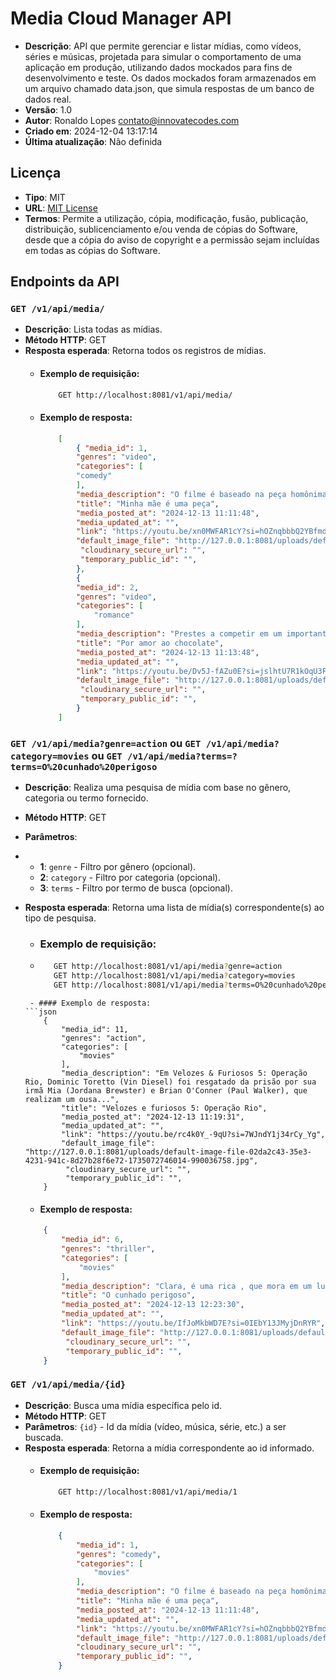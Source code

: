 # Media Cloud Manager API

- **Descrição**: API que permite gerenciar e listar mídias, como vídeos, séries e músicas, projetada para simular o comportamento de uma aplicação em produção, utilizando dados mockados para fins de desenvolvimento e teste. Os dados mockados foram armazenados em um arquivo chamado data.json, que simula respostas de um banco de dados real.
- **Versão**: 1.0
- **Autor**: Ronaldo Lopes <contato@innovatecodes.com>
- **Criado em**: 2024-12-04 13:17:14
- **Última atualização**: Não definida

## Licença

- **Tipo**: MIT
- **URL**: [MIT License](https://opensource.org/licenses/MIT)
- **Termos**: Permite a utilização, cópia, modificação, fusão, publicação, distribuição, sublicenciamento e/ou venda de cópias do Software, desde que a cópia do aviso de copyright e a permissão sejam incluídas em todas as cópias do Software.

## Endpoints da API

### `GET /v1/api/media/`
- **Descrição**: Lista todas as mídias.
- **Método HTTP**: GET
- **Resposta esperada**: Retorna todos os registros de mídias.
  - #### Exemplo de requisição:
    ```bash
        GET http://localhost:8081/v1/api/media/
    ```
  - #### Exemplo de resposta: 
    ```json
        [
            { "media_id": 1,
            "genres": "video",
            "categories": [
            "comedy"
            ],
            "media_description": "O filme é baseado na peça homônima criada e estrelada pelo próprio Paulo e que levou milhões de espectadores ao teatro ao longo dos anos em cartaz.",
            "title": "Minha mãe é uma peça",
            "media_posted_at": "2024-12-13 11:11:48",
            "media_updated_at": "",
            "link": "https://youtu.be/xn0MWFAR1cY?si=hOZnqbbbQ2YBfmdC",
            "default_image_file": "http://127.0.0.1:8081/uploads/default-image-file-98d8c367-1eae-4e84-b91e-1e26b519cc5d-1735075685178-148181922.jpg",
             "cloudinary_secure_url": "",
             "temporary_public_id": "",
            },
            {
            "media_id": 2,
            "genres": "video",
            "categories": [
                "romance"
            ],
            "media_description": "Prestes a competir em um importante concurso culinário, Ária, uma confeteira talentosa, vê seus planos desmoronarem quando seu parceiro a abandona poucos dias antes do evento. Desesperada, ela encontra apoio em um charmoso pai solteiro que a ajuda a descobrir não apenas um ingrediente secreto para sua receita,  mas também o caminho para a verdadeira felicidade. Confeteira Desesperada Encontra o Ingrediente Secreto da Felicidade!",
            "title": "Por amor ao chocolate",
            "media_posted_at": "2024-12-13 11:13:48",
            "media_updated_at": "",
            "link": "https://youtu.be/Dv5J-fAZu0E?si=jslhtU7R1kOqU3Fc",
            "default_image_file": "http://127.0.0.1:8081/uploads/default-image-file-2c98dfd7-efdf-4f33-9f8c-f6435480a1d6-1735075749840-650163747.jpg",
             "cloudinary_secure_url": "",
             "temporary_public_id": "",
            }                       
        ]          
    ```

### `GET /v1/api/media?genre=action` ou `GET /v1/api/media?category=movies` ou `GET /v1/api/media?terms=?terms=O%20cunhado%20perigoso` 
- **Descrição**: Realiza uma pesquisa de mídia com base no gênero, categoria ou termo fornecido.
- **Método HTTP**: GET
- **Parâmetros**:
- - **1**: `genre` - Filtro por gênero (opcional).
  - **2**: `category` - Filtro por categoria (opcional).
  - **3**: `terms` - Filtro por termo de busca (opcional).
- **Resposta esperada**: Retorna uma lista de mídia(s) correspondente(s) ao tipo de pesquisa.
  - ### Exemplo de requisição:
  -  ```bash
        GET http://localhost:8081/v1/api/media?genre=action
        GET http://localhost:8081/v1/api/media?category=movies
        GET http://localhost:8081/v1/api/media?terms=O%20cunhado%20perigoso
    ```
     - #### Exemplo de resposta:
    ```json
        {
            "media_id": 11,
            "genres": "action",
            "categories": [
                "movies"
            ],
            "media_description": "Em Velozes & Furiosos 5: Operação Rio, Dominic Toretto (Vin Diesel) foi resgatado da prisão por sua irmã Mia (Jordana Brewster) e Brian O'Conner (Paul Walker), que realizam um ousa...",
            "title": "Velozes e furiosos 5: Operação Rio",
            "media_posted_at": "2024-12-13 11:19:31",
            "media_updated_at": "",
            "link": "https://youtu.be/rc4k0Y_-9qU?si=7WJndY1j34rCy_Yg",
            "default_image_file": "http://127.0.0.1:8081/uploads/default-image-file-02da2c43-35e3-4231-941c-8d27b28f6e72-1735072746014-990036758.jpg",
             "cloudinary_secure_url": "",
             "temporary_public_id": "",
        }              
    ```

    - #### Exemplo de resposta:
    ```json
        {
            "media_id": 6,
            "genres": "thriller",
            "categories": [
                "movies"
            ],
            "media_description": "Clara, é uma rica , que mora em um lugar com vizinhos ricos, mas ela tem seu mundo virado de cabeça para baixo com a chegada inesperada do seu cunhado.",
            "title": "O cunhado perigoso",
            "media_posted_at": "2024-12-13 12:23:30",
            "media_updated_at": "",
            "link": "https://youtu.be/IfJoMkbWD7E?si=0IEbY13JMyjDnRYR",
            "default_image_file": "http://127.0.0.1:8081/uploads/default-image-file-d64cf58b-4f49-4fe7-931a-ff045c6e04d5-1735075630057-300622454.jpg",
             "cloudinary_secure_url": "",
             "temporary_public_id": "",
        }              
    ```

### `GET /v1/api/media/{id}`
- **Descrição**: Busca uma mídia específica pelo id.
- **Método HTTP**: GET
- **Parâmetros**: `{id}` - Id da mídia (vídeo, música, série, etc.) a ser buscada.
- **Resposta esperada**: Retorna a mídia correspondente ao id informado.
  - #### Exemplo de requisição:
    ```bash
        GET http://localhost:8081/v1/api/media/1
    ```
  - #### Exemplo de resposta:
    ```json
        {
            "media_id": 1,
            "genres": "comedy",
            "categories": [
                "movies"
            ],
            "media_description": "O filme é baseado na peça homônima criada e estrelada pelo próprio Paulo e que levou milhões de espectadores ao teatro ao longo dos anos em cartaz.",
            "title": "Minha mãe é uma peça",
            "media_posted_at": "2024-12-13 11:11:48",
            "media_updated_at": "",
            "link": "https://youtu.be/xn0MWFAR1cY?si=hOZnqbbbQ2YBfmdC",
            "default_image_file": "http://127.0.0.1:8081/uploads/default-image-file-98d8c367-1eae-4e84-b91e-1e26b519cc5d-1735075685178-148181922.jpg",
            "cloudinary_secure_url": "",
            "temporary_public_id": "",
        }
    ```

